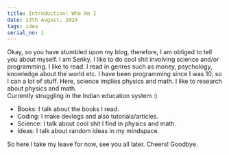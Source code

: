 ```yaml
---
title: Introduction! Who Am I
date: 13th August, 2024
tags: idea
serial_no: 1
---
```


Okay, so you have stumbled upon my blog, therefore, I am obliged to tell you about myself. I am Senky, I like to do cool shit involving science and/or programming. I like to read. I read in genres such as money, psychology, knowledge about the world etc. I have been programming since I was 10, so I can a lot of stuff. Here, science implies physics and math. I like to research about physics and math. \
Currently struggling in the Indian education system :) 
* Books: I talk about the books I read.
* Coding: I make devlogs and also tutorials/articles.
* Science: I talk about cool shit I find in physics and math.
* Ideas: I talk about random ideas in my mindspace. 
  
So here I take my leave for now, see you all later. Cheers! Goodbye. 



